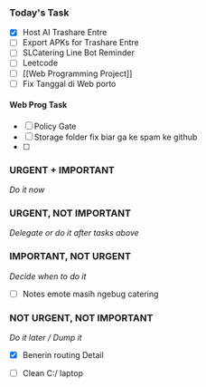 ### Today's Task
- [x] Host AI Trashare Entre
- [ ] Export APKs for Trashare Entre
- [ ] SLCatering Line Bot Reminder
- [ ] Leetcode
- [ ] [[Web Programming Project]]
- [ ] Fix Tanggal di Web porto

#### Web Prog Task
- [ ] Policy Gate
- [ ] Storage folder fix biar ga ke spam ke github
- [ ] 
### URGENT + IMPORTANT
*Do it now*


### URGENT, NOT IMPORTANT
*Delegate or do it after tasks above*
### IMPORTANT, NOT URGENT
*Decide when to do it*
- [ ] Notes emote masih ngebug catering

### NOT URGENT, NOT IMPORTANT
*Do it later / Dump it*
- [x] Benerin routing Detail
- [ ] Clean C:/ laptop


